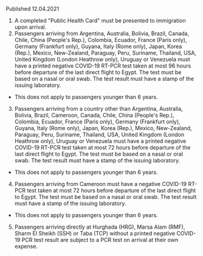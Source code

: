 Published 12.04.2021 
1. A completed "Public Health Card" must be presented to immigration upon arrival.
2. Passengers arriving from Argentina, Australia, Bolivia, Brazil, Canada, Chile, China (People's Rep.), Colombia, Ecuador, France (Paris only), Germany (Frankfurt only), Guyana, Italy (Rome only), Japan, Korea (Rep.), Mexico, New-Zealand, Paraguay, Peru, Suriname, Thailand, USA, United Kingdom (London Heathrow only), Uruguay or Venezuela must have a printed negative COVID-19 RT-PCR test taken at most 96 hours before departure of the last direct flight to Egypt. The test must be based on a nasal or oral swab. The test result must have a stamp of the issuing laboratory.
- This does not apply to passengers younger than 6 years.
3. Passengers arriving from a country other than Argentina, Australia, Bolivia, Brazil, Cameroon, Canada, Chile, China (People's Rep.), Colombia, Ecuador, France (Paris only), Germany (Frankfurt only), Guyana, Italy (Rome only), Japan, Korea (Rep.), Mexico, New-Zealand, Paraguay, Peru, Suriname, Thailand, USA, United Kingdom (London Heathrow only), Uruguay or Venezuela must have a printed negative COVID-19 RT-PCR test taken at most 72 hours before departure of the last direct flight to Egypt. The test must be based on a nasal or oral swab. The test result must have a stamp of the issuing laboratory.
- This does not apply to passengers younger than 6 years.
4. Passengers arriving from Cameroon must have a negative COVID-19 RT-PCR test taken at most 72 hours before departure of the last direct flight to Egypt. The test must be based on a nasal or oral swab. The test result must have a stamp of the issuing laboratory.
- This does not apply to passengers younger than 6 years.
5. Passengers arriving directly at Hurghada (HRG), Marsa Alam (RMF), Sharm El Sheikh (SSH) or Taba (TCP) without a printed negative COVID-19 PCR test result are subject to a PCR test on arrival at their own expense.

